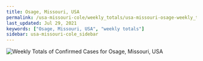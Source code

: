 ```yaml
---
title: Osage, Missouri, USA
permalink: /usa-missouri-cole/weekly_totals/usa-missouri-osage-weekly_totals.html
last_updated: Jul 29, 2021
keywords: ["Osage, Missouri, USA", "weekly totals"]
sidebar: usa-missouri-cole_sidebar
---
```


![Weekly Totals of Confirmed Cases for Osage, Missouri, USA](/covid_tracker/images/graphs/usa-missouri-osage-weekly_totals_graph.png)
